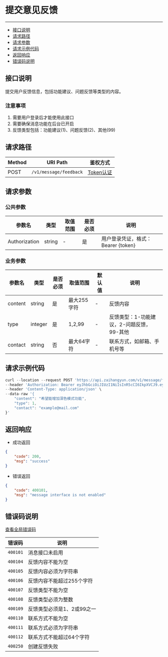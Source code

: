 # 提交意见反馈

---
- [接口说明](#section-1)
- [请求路径](#section-2)
- [请求参数](#section-3)
- [请求示例代码](#section-4)
- [返回响应](#section-5)
- [错误码说明](#section-6)

<a name="section-1"></a>
## 接口说明

提交用户反馈信息，包括功能建议、问题反馈等类型的内容。

### 注意事项

1. 需要用户登录后才能使用此接口
2. 需要确保消息功能在后台已开启
3. 反馈类型包括：功能建议(1)、问题反馈(2)、其他(99)

<a name="section-2"></a>
## 请求路径

| Method | URI Path | 鉴权方式 |
| -- | -- | -- |
| POST | `/v1/message/feedback` | [Token认证](/{{route}}/{{version}}/intro#section-4) |

<a name="section-3"></a>
## 请求参数

### 公共参数
| 参数名 | 类型 | 取值范围 | 是否必须 | 说明 |
| -- | -- | -- | -- | -- |
| Authorization | string | - | 是 | 用户登录凭证，格式：Bearer {token} |

### 业务参数
| 参数名 | 类型 | 是否必须 | 取值范围 | 默认值 | 说明 |
| -- | -- | -- | -- | -- | -- |
| content | string | 是 | 最大255字符 | - | 反馈内容 |
| type | integer | 是 | 1,2,99 | - | 反馈类型：1-功能建议，2-问题反馈，99-其他 |
| contact | string | 否 | 最大64字符 | - | 联系方式，如邮箱、手机号等 |

<a name="section-4"></a>
## 请求示例代码

```javascript
curl --location --request POST 'https://api.zaihangyun.com/v1/message/feedback' \
--header 'Authorization: Bearer eyJhbGciOiJIUzI1NiIsInR5cCI6IkpXVCJ9.eyJzdWIiOiIxMjM0NTY3ODkwIiwibmFtZSI6IkpvaG4gRG9lIiwiaWF0IjoxNTE2MjM5MDIyfQ.SflKxwRJSMeKKF2QT4fwpMeJf36POk6yJV_adQssw5c' \
--header 'Content-Type: application/json' \
--data-raw '{
    "content": "希望能增加深色模式功能",
    "type": 1,
    "contact": "example@mail.com"
}'
```

<a name="section-5"></a>
## 返回响应

- 成功返回

```json
{
    "code": 200,
    "msg": "success"
}
```

- 错误返回

```json
{
    "code": 400101,
    "msg": "message interface is not enabled"
}
```

<a name="section-6"></a>
## 错误码说明

[查看全局错误码](/{{route}}/{{version}}/code#section-2)

| 错误码 | 说明 |
| -- | -- |
| `400101` | 消息接口未启用 |
| `400104` | 反馈内容不能为空 |
| `400105` | 反馈内容必须为字符串 |
| `400106` | 反馈内容不能超过255个字符 |
| `400107` | 反馈类型不能为空 |
| `400108` | 反馈类型必须为整数 |
| `400109` | 反馈类型必须是1、2或99之一 |
| `400110` | 联系方式不能为空 |
| `400111` | 联系方式必须为字符串 |
| `400112` | 联系方式不能超过64个字符 |
| `400250` | 创建反馈失败 |